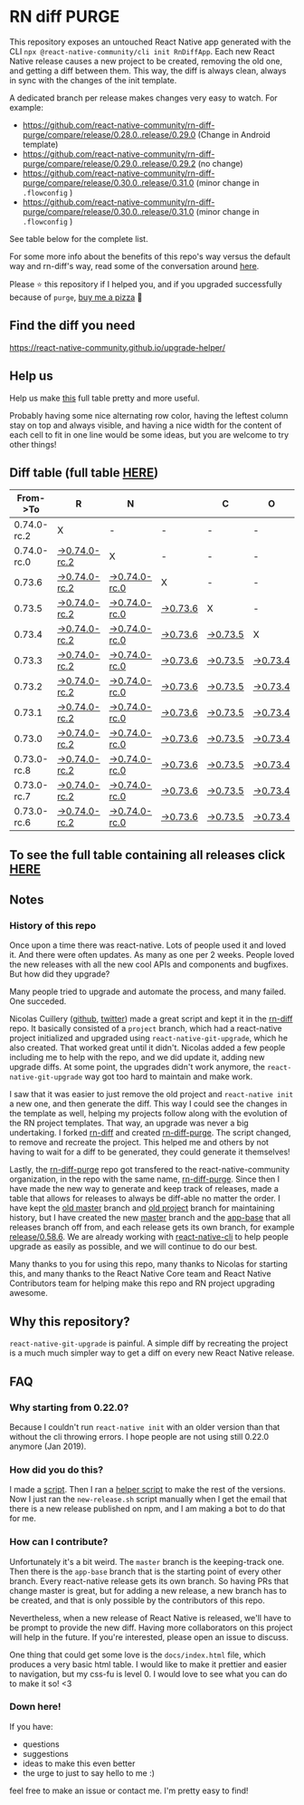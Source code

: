# RN diff PURGE

This repository exposes an untouched React Native app generated with the CLI
`npx @react-native-community/cli init RnDiffApp`. Each new React Native release causes a new project to be created, removing the old one, and getting a diff between them. This way, the diff is always clean, always in sync with the changes of the init template.

A dedicated branch per release makes changes very easy
to watch. For example:

* https://github.com/react-native-community/rn-diff-purge/compare/release/0.28.0..release/0.29.0
(Change in Android template)
* https://github.com/react-native-community/rn-diff-purge/compare/release/0.29.0..release/0.29.2
(no change)
* https://github.com/react-native-community/rn-diff-purge/compare/release/0.30.0..release/0.31.0
(minor change in `.flowconfig` )
* https://github.com/react-native-community/rn-diff-purge/compare/release/0.30.0..release/0.31.0
(minor change in `.flowconfig` )

See table below for the complete list.

For some more info about the benefits of this repo's way versus the default way and rn-diff's way, read some of the conversation around [here](https://github.com/react-native-community/discussions-and-proposals/issues/68#issuecomment-452227478).

Please :star: this repository if I helped you, and if you upgraded successfully because of `purge`, [buy me a pizza](https://www.buymeacoffee.com/pvinis) :pizza:

## Find the diff you need
https://react-native-community.github.io/upgrade-helper/

## Help us
Help us make [this](https://react-native-community.github.io/rn-diff-purge) full table pretty and more useful.

Probably having some nice alternating row color, having the leftest column stay on top and always visible, and having a nice width for the content of each cell to fit in one line would be some ideas, but you are welcome to try other things!

## Diff table (full table [HERE](https://react-native-community.github.io/rn-diff-purge/))

| From->To    | R                                                                                                                         | N                                                                                                                         |                                                                                                                 | C                                                                                                               | O                                                                                                               | R                                                                                                               | E                                                                                                               |                                                                                                                 | T                                                                                                               | E                                                                                                                         | A                                                                                                                         | M |
| ----------- | ------------------------------------------------------------------------------------------------------------------------- | ------------------------------------------------------------------------------------------------------------------------- | --------------------------------------------------------------------------------------------------------------- | --------------------------------------------------------------------------------------------------------------- | --------------------------------------------------------------------------------------------------------------- | --------------------------------------------------------------------------------------------------------------- | --------------------------------------------------------------------------------------------------------------- | --------------------------------------------------------------------------------------------------------------- | --------------------------------------------------------------------------------------------------------------- | ------------------------------------------------------------------------------------------------------------------------- | ------------------------------------------------------------------------------------------------------------------------- | - |
| 0.74.0-rc.2 | X                                                                                                                         | -                                                                                                                         | -                                                                                                               | -                                                                                                               | -                                                                                                               | -                                                                                                               | -                                                                                                               | -                                                                                                               | -                                                                                                               | -                                                                                                                         | -                                                                                                                         | - |
| 0.74.0-rc.0 | [->0.74.0-rc.2](https://github.com/react-native-community/rn-diff-purge/compare/release/0.74.0-rc.0..release/0.74.0-rc.2) | X                                                                                                                         | -                                                                                                               | -                                                                                                               | -                                                                                                               | -                                                                                                               | -                                                                                                               | -                                                                                                               | -                                                                                                               | -                                                                                                                         | -                                                                                                                         | - |
| 0.73.6      | [->0.74.0-rc.2](https://github.com/react-native-community/rn-diff-purge/compare/release/0.73.6..release/0.74.0-rc.2)      | [->0.74.0-rc.0](https://github.com/react-native-community/rn-diff-purge/compare/release/0.73.6..release/0.74.0-rc.0)      | X                                                                                                               | -                                                                                                               | -                                                                                                               | -                                                                                                               | -                                                                                                               | -                                                                                                               | -                                                                                                               | -                                                                                                                         | -                                                                                                                         | - |
| 0.73.5      | [->0.74.0-rc.2](https://github.com/react-native-community/rn-diff-purge/compare/release/0.73.5..release/0.74.0-rc.2)      | [->0.74.0-rc.0](https://github.com/react-native-community/rn-diff-purge/compare/release/0.73.5..release/0.74.0-rc.0)      | [->0.73.6](https://github.com/react-native-community/rn-diff-purge/compare/release/0.73.5..release/0.73.6)      | X                                                                                                               | -                                                                                                               | -                                                                                                               | -                                                                                                               | -                                                                                                               | -                                                                                                               | -                                                                                                                         | -                                                                                                                         | - |
| 0.73.4      | [->0.74.0-rc.2](https://github.com/react-native-community/rn-diff-purge/compare/release/0.73.4..release/0.74.0-rc.2)      | [->0.74.0-rc.0](https://github.com/react-native-community/rn-diff-purge/compare/release/0.73.4..release/0.74.0-rc.0)      | [->0.73.6](https://github.com/react-native-community/rn-diff-purge/compare/release/0.73.4..release/0.73.6)      | [->0.73.5](https://github.com/react-native-community/rn-diff-purge/compare/release/0.73.4..release/0.73.5)      | X                                                                                                               | -                                                                                                               | -                                                                                                               | -                                                                                                               | -                                                                                                               | -                                                                                                                         | -                                                                                                                         | - |
| 0.73.3      | [->0.74.0-rc.2](https://github.com/react-native-community/rn-diff-purge/compare/release/0.73.3..release/0.74.0-rc.2)      | [->0.74.0-rc.0](https://github.com/react-native-community/rn-diff-purge/compare/release/0.73.3..release/0.74.0-rc.0)      | [->0.73.6](https://github.com/react-native-community/rn-diff-purge/compare/release/0.73.3..release/0.73.6)      | [->0.73.5](https://github.com/react-native-community/rn-diff-purge/compare/release/0.73.3..release/0.73.5)      | [->0.73.4](https://github.com/react-native-community/rn-diff-purge/compare/release/0.73.3..release/0.73.4)      | X                                                                                                               | -                                                                                                               | -                                                                                                               | -                                                                                                               | -                                                                                                                         | -                                                                                                                         | - |
| 0.73.2      | [->0.74.0-rc.2](https://github.com/react-native-community/rn-diff-purge/compare/release/0.73.2..release/0.74.0-rc.2)      | [->0.74.0-rc.0](https://github.com/react-native-community/rn-diff-purge/compare/release/0.73.2..release/0.74.0-rc.0)      | [->0.73.6](https://github.com/react-native-community/rn-diff-purge/compare/release/0.73.2..release/0.73.6)      | [->0.73.5](https://github.com/react-native-community/rn-diff-purge/compare/release/0.73.2..release/0.73.5)      | [->0.73.4](https://github.com/react-native-community/rn-diff-purge/compare/release/0.73.2..release/0.73.4)      | [->0.73.3](https://github.com/react-native-community/rn-diff-purge/compare/release/0.73.2..release/0.73.3)      | X                                                                                                               | -                                                                                                               | -                                                                                                               | -                                                                                                                         | -                                                                                                                         | - |
| 0.73.1      | [->0.74.0-rc.2](https://github.com/react-native-community/rn-diff-purge/compare/release/0.73.1..release/0.74.0-rc.2)      | [->0.74.0-rc.0](https://github.com/react-native-community/rn-diff-purge/compare/release/0.73.1..release/0.74.0-rc.0)      | [->0.73.6](https://github.com/react-native-community/rn-diff-purge/compare/release/0.73.1..release/0.73.6)      | [->0.73.5](https://github.com/react-native-community/rn-diff-purge/compare/release/0.73.1..release/0.73.5)      | [->0.73.4](https://github.com/react-native-community/rn-diff-purge/compare/release/0.73.1..release/0.73.4)      | [->0.73.3](https://github.com/react-native-community/rn-diff-purge/compare/release/0.73.1..release/0.73.3)      | [->0.73.2](https://github.com/react-native-community/rn-diff-purge/compare/release/0.73.1..release/0.73.2)      | X                                                                                                               | -                                                                                                               | -                                                                                                                         | -                                                                                                                         | - |
| 0.73.0      | [->0.74.0-rc.2](https://github.com/react-native-community/rn-diff-purge/compare/release/0.73.0..release/0.74.0-rc.2)      | [->0.74.0-rc.0](https://github.com/react-native-community/rn-diff-purge/compare/release/0.73.0..release/0.74.0-rc.0)      | [->0.73.6](https://github.com/react-native-community/rn-diff-purge/compare/release/0.73.0..release/0.73.6)      | [->0.73.5](https://github.com/react-native-community/rn-diff-purge/compare/release/0.73.0..release/0.73.5)      | [->0.73.4](https://github.com/react-native-community/rn-diff-purge/compare/release/0.73.0..release/0.73.4)      | [->0.73.3](https://github.com/react-native-community/rn-diff-purge/compare/release/0.73.0..release/0.73.3)      | [->0.73.2](https://github.com/react-native-community/rn-diff-purge/compare/release/0.73.0..release/0.73.2)      | [->0.73.1](https://github.com/react-native-community/rn-diff-purge/compare/release/0.73.0..release/0.73.1)      | X                                                                                                               | -                                                                                                                         | -                                                                                                                         | - |
| 0.73.0-rc.8 | [->0.74.0-rc.2](https://github.com/react-native-community/rn-diff-purge/compare/release/0.73.0-rc.8..release/0.74.0-rc.2) | [->0.74.0-rc.0](https://github.com/react-native-community/rn-diff-purge/compare/release/0.73.0-rc.8..release/0.74.0-rc.0) | [->0.73.6](https://github.com/react-native-community/rn-diff-purge/compare/release/0.73.0-rc.8..release/0.73.6) | [->0.73.5](https://github.com/react-native-community/rn-diff-purge/compare/release/0.73.0-rc.8..release/0.73.5) | [->0.73.4](https://github.com/react-native-community/rn-diff-purge/compare/release/0.73.0-rc.8..release/0.73.4) | [->0.73.3](https://github.com/react-native-community/rn-diff-purge/compare/release/0.73.0-rc.8..release/0.73.3) | [->0.73.2](https://github.com/react-native-community/rn-diff-purge/compare/release/0.73.0-rc.8..release/0.73.2) | [->0.73.1](https://github.com/react-native-community/rn-diff-purge/compare/release/0.73.0-rc.8..release/0.73.1) | [->0.73.0](https://github.com/react-native-community/rn-diff-purge/compare/release/0.73.0-rc.8..release/0.73.0) | X                                                                                                                         | -                                                                                                                         | - |
| 0.73.0-rc.7 | [->0.74.0-rc.2](https://github.com/react-native-community/rn-diff-purge/compare/release/0.73.0-rc.7..release/0.74.0-rc.2) | [->0.74.0-rc.0](https://github.com/react-native-community/rn-diff-purge/compare/release/0.73.0-rc.7..release/0.74.0-rc.0) | [->0.73.6](https://github.com/react-native-community/rn-diff-purge/compare/release/0.73.0-rc.7..release/0.73.6) | [->0.73.5](https://github.com/react-native-community/rn-diff-purge/compare/release/0.73.0-rc.7..release/0.73.5) | [->0.73.4](https://github.com/react-native-community/rn-diff-purge/compare/release/0.73.0-rc.7..release/0.73.4) | [->0.73.3](https://github.com/react-native-community/rn-diff-purge/compare/release/0.73.0-rc.7..release/0.73.3) | [->0.73.2](https://github.com/react-native-community/rn-diff-purge/compare/release/0.73.0-rc.7..release/0.73.2) | [->0.73.1](https://github.com/react-native-community/rn-diff-purge/compare/release/0.73.0-rc.7..release/0.73.1) | [->0.73.0](https://github.com/react-native-community/rn-diff-purge/compare/release/0.73.0-rc.7..release/0.73.0) | [->0.73.0-rc.8](https://github.com/react-native-community/rn-diff-purge/compare/release/0.73.0-rc.7..release/0.73.0-rc.8) | X                                                                                                                         | - |
| 0.73.0-rc.6 | [->0.74.0-rc.2](https://github.com/react-native-community/rn-diff-purge/compare/release/0.73.0-rc.6..release/0.74.0-rc.2) | [->0.74.0-rc.0](https://github.com/react-native-community/rn-diff-purge/compare/release/0.73.0-rc.6..release/0.74.0-rc.0) | [->0.73.6](https://github.com/react-native-community/rn-diff-purge/compare/release/0.73.0-rc.6..release/0.73.6) | [->0.73.5](https://github.com/react-native-community/rn-diff-purge/compare/release/0.73.0-rc.6..release/0.73.5) | [->0.73.4](https://github.com/react-native-community/rn-diff-purge/compare/release/0.73.0-rc.6..release/0.73.4) | [->0.73.3](https://github.com/react-native-community/rn-diff-purge/compare/release/0.73.0-rc.6..release/0.73.3) | [->0.73.2](https://github.com/react-native-community/rn-diff-purge/compare/release/0.73.0-rc.6..release/0.73.2) | [->0.73.1](https://github.com/react-native-community/rn-diff-purge/compare/release/0.73.0-rc.6..release/0.73.1) | [->0.73.0](https://github.com/react-native-community/rn-diff-purge/compare/release/0.73.0-rc.6..release/0.73.0) | [->0.73.0-rc.8](https://github.com/react-native-community/rn-diff-purge/compare/release/0.73.0-rc.6..release/0.73.0-rc.8) | [->0.73.0-rc.7](https://github.com/react-native-community/rn-diff-purge/compare/release/0.73.0-rc.6..release/0.73.0-rc.7) | X |

## To see the full table containing all releases click [HERE](https://react-native-community.github.io/rn-diff-purge/)

## Notes

### History of this repo

Once upon a time there was react-native. Lots of people used it and loved it. And there were often updates. As many as one per 2 weeks. People loved the new releases with all the new cool APIs and components and bugfixes. But how did they upgrade?

Many people tried to upgrade and automate the process, and many failed. One succeded.

Nicolas Cuillery ([github](https://github.com/ncuillery), [twitter](https://twitter.com/ncuillery)) made a great script and kept it in the [rn-diff](https://github.com/ncuillery/rn-diff) repo. It basically consisted of a `project` branch, which had a react-native project initialized and upgraded using `react-native-git-upgrade`, which he also created. That worked great until it didn't. Nicolas added a few people including me to help with the repo, and we did update it, adding new upgrade diffs. At some point, the upgrades didn't work anymore, the `react-native-git-upgrade` way got too hard to maintain and make work.

I saw that it was easier to just remove the old project and `react-native init` a new one, and then generate the diff. This way I could see the changes in the template as well, helping my projects follow along with the evolution of the RN project templates. That way, an upgrade was never a big undertaking. I forked [rn-diff](https://github.com/ncuillery/rn-diff) and created [rn-diff-purge](https://github.com/react-native-community/rn-diff-purge). The script changed, to remove and recreate the project. This helped me and others by not having to wait for a diff to be generated, they could generate it themselves!

Lastly, the [rn-diff-purge](https://github.com/react-native-community/rn-diff-purge) repo got transfered to the react-native-community organization, in the repo with the same name, [rn-diff-purge](https://github.com/react-native-community/rn-diff-purge). Since then I have made the new way to generate and keep track of releases, made a table that allows for releases to always be diff-able no matter the order. I have kept the [old master](https://github.com/react-native-community/rn-diff-purge/tree/old/master) branch and [old project](https://github.com/react-native-community/rn-diff-purge/tree/old/project) branch for maintaining history, but I have created the new [master](https://github.com/react-native-community/rn-diff-purge/tree/master) branch and the [app-base](https://github.com/react-native-community/rn-diff-purge/tree/app-base) that all releases branch off from, and each release gets its own branch, for example [release/0.58.6](https://github.com/react-native-community/rn-diff-purge/tree/release/0.58.6). We are already working with [react-native-cli](https://github.com/react-native-community/react-native-cli) to help people upgrade as easily as possible, and we will continue to do our best.

Many thanks to you for using this repo, many thanks to Nicolas for starting this, and many thanks to the React Native Core team and React Native Contributors team for helping make this repo and RN project upgrading awesome.

## Why this repository?
`react-native-git-upgrade` is painful. A simple diff by recreating the project is a much much simpler way to get a diff on every new React Native release.

## FAQ

### Why starting from 0.22.0?

Because I couldn't run `react-native init` with an older version than that without the cli throwing errors. I hope people are not using still 0.22.0 anymore (Jan 2019).

### How did you do this?

I made a [script](https://github.com/react-native-community/rn-diff-purge/blob/master/new-release.sh). Then I ran a [helper script](https://github.com/react-native-community/rn-diff-purge/blob/master/new-release.sh) to make the rest of the versions.
Now I just ran the `new-release.sh` script manually when I get the email that there is a new release published on npm, and I am making a bot to do that for me.

### How can I contribute?

Unfortunately it's a bit weird. The `master` branch is the keeping-track one. Then there is the `app-base` branch that is the starting point of every other branch. Every react-native release gets its own branch. So having PRs that change master is great, but for adding a new release, a new branch has to be created, and that is only possible by the contributors of this repo.

Nevertheless, when a new release of React Native is released, we'll have to be prompt to provide
the new diff. Having more collaborators on this project will help in the future. If you're interested, please open an issue to discuss.

One thing that could get some love is the `docs/index.html` file, which produces a very basic html table. I would like to make it prettier and easier to navigation, but my css-fu is level 0. I would love to see what you can do to make it so! <3

### Down here!

If you have:
- questions
- suggestions
- ideas to make this even better
- the urge to just to say hello to me :)

feel free to make an issue or contact me. I'm pretty easy to find!
